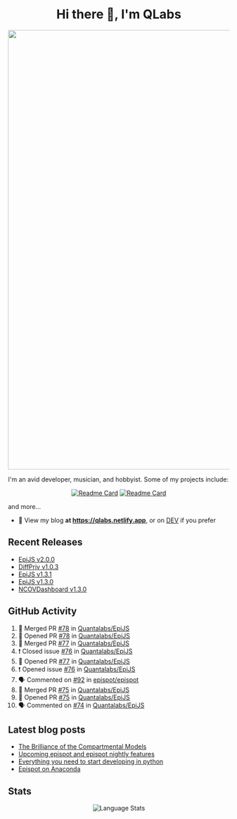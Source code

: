 <h1 align="center">Hi there 👋, I'm QLabs </h1>
<img src="https://i.ibb.co/mbr1j6p/Qlabs.png" width="1000px">

I'm an avid developer, musician, and hobbyist. Some of my projects include:
<p align='center'><a href="https://github.com/Quantalabs/EpiJS"><img src="https://github-readme-stats.vercel.app/api/pin/?username=Quantalabs&amp;repo=EpiJS" alt="Readme Card"></a>
<a href="https://github.com/Quantalabs/NCOVDashboard"><img src="https://github-readme-stats.vercel.app/api/pin/?username=Quantalabs&amp;repo=NCOVDashboard" alt="Readme Card"></a></p>


and more...

- 📜 View my blog **at https://qlabs.netlify.app**, or on [DEV](https://dev.to/Quantalabs) if you prefer

## Recent Releases
- [EpiJS v2.0.0](https://github.com/Quantalabs/EpiJS/releases/tag/v2.0.0)
- [DiffPriv v1.0.3](https://github.com/Quantalabs/DiffPriv/releases/tag/v1.0.3)
- [EpiJS v1.3.1](https://github.com/Quantalabs/EpiJS/releases/tag/v1.3.1)
- [EpiJS v1.3.0](https://github.com/Quantalabs/EpiJS/releases/tag/v1.3.0)
- [NCOVDashboard v1.3.0](https://github.com/Quantalabs/NCOVDashboard/releases/tag/v1.3.0)

## GitHub Activity
<!--START_SECTION:activity-->
1. 🎉 Merged PR [#78](https://github.com/Quantalabs/EpiJS/pull/78) in [Quantalabs/EpiJS](https://github.com/Quantalabs/EpiJS)
2. 💪 Opened PR [#78](https://github.com/Quantalabs/EpiJS/pull/78) in [Quantalabs/EpiJS](https://github.com/Quantalabs/EpiJS)
3. 🎉 Merged PR [#77](https://github.com/Quantalabs/EpiJS/pull/77) in [Quantalabs/EpiJS](https://github.com/Quantalabs/EpiJS)
4. ❗️ Closed issue [#76](https://github.com/Quantalabs/EpiJS/issues/76) in [Quantalabs/EpiJS](https://github.com/Quantalabs/EpiJS)
5. 💪 Opened PR [#77](https://github.com/Quantalabs/EpiJS/pull/77) in [Quantalabs/EpiJS](https://github.com/Quantalabs/EpiJS)
6. ❗️ Opened issue [#76](https://github.com/Quantalabs/EpiJS/issues/76) in [Quantalabs/EpiJS](https://github.com/Quantalabs/EpiJS)
7. 🗣 Commented on [#92](https://github.com/epispot/epispot/issues/92) in [epispot/epispot](https://github.com/epispot/epispot)
8. 🎉 Merged PR [#75](https://github.com/Quantalabs/EpiJS/pull/75) in [Quantalabs/EpiJS](https://github.com/Quantalabs/EpiJS)
9. 💪 Opened PR [#75](https://github.com/Quantalabs/EpiJS/pull/75) in [Quantalabs/EpiJS](https://github.com/Quantalabs/EpiJS)
10. 🗣 Commented on [#74](https://github.com/Quantalabs/EpiJS/issues/74) in [Quantalabs/EpiJS](https://github.com/Quantalabs/EpiJS)
<!--END_SECTION:activity-->

## Latest blog posts
<!-- BLOG-POST-LIST:START -->
- [The Brilliance of the Compartmental Models](https://dev.to/quantalabs/the-brilliance-of-the-compartmental-models-1j99)
- [Upcoming epispot and epispot nightly features](https://dev.to/epispot/upcoming-epispot-and-epispot-nightly-features-52ep)
- [Everything you need to start developing in python](https://dev.to/quantalabs/everything-you-need-to-start-developing-in-python-57m5)
- [Epispot on Anaconda](https://dev.to/epispot/epispot-on-anaconda-15l8)
<!-- BLOG-POST-LIST:END -->


## Stats
<p align="center"><img src="https://github-readme-stats.vercel.app/api/top-langs/?username=Quantalabs&amp;hide=css,html,scss&layout=compact" alt="Language Stats"><br>

